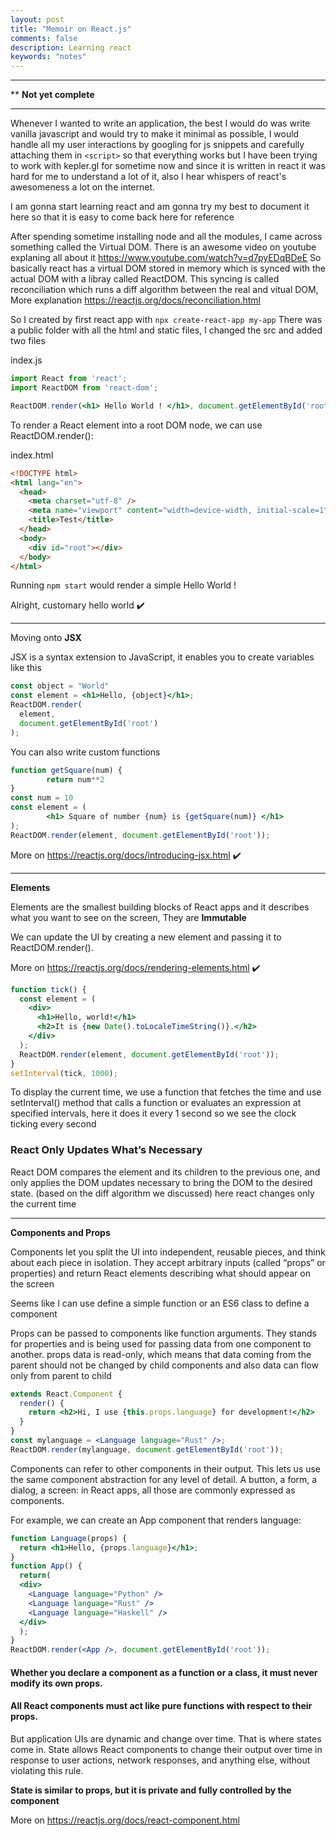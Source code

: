 ```yaml
---
layout: post
title: "Memoir on React.js"
comments: false
description: Learning react
keywords: "notes"
---
```


---
** **Not yet complete**

---

Whenever I wanted to write an application, the best I would do was write vanilla javascript and would try to make it minimal as possible, I would handle all my user interactions by googling for js snippets and carefully attaching them in `<script>` so that
everything works but I have been trying to work with kepler.gl for sometime now and since it is written in react it was hard for me to understand a lot of it, also I hear whispers of react's awesomeness a lot on the internet.

I am gonna start learning react and am gonna try my best to document it here so that it is easy to come back here for reference 

After spending sometime installing node and all the modules, I came across something called the Virtual DOM. There is an awesome video on youtube explaning all about it <https://www.youtube.com/watch?v=d7pyEDqBDeE> So basically react has a virtual DOM stored in memory which is synced with the actual DOM with a libray called ReactDOM. This syncing is called reconciliation which runs a diff algorithm between the real and vitual DOM, More explanation <https://reactjs.org/docs/reconciliation.html>

So I created by first react app with `npx create-react-app my-app` There was a public folder with all the html and static files, I changed the src and added two files 

index.js 

```jsx
import React from 'react';
import ReactDOM from 'react-dom';

ReactDOM.render(<h1> Hello World ! </h1>, document.getElementById('root'));
```

To render a React element into a root DOM node, we can use ReactDOM.render():

index.html

```html
<!DOCTYPE html>
<html lang="en">
  <head>
    <meta charset="utf-8" />
    <meta name="viewport" content="width=device-width, initial-scale=1" />
    <title>Test</title>
  </head>
  <body>
    <div id="root"></div>
  </body>
</html>
```

Running `npm start` would render a simple Hello World !

Alright, customary hello world ✔️

---

Moving onto **JSX** 

JSX is a syntax extension to JavaScript, it enables you to create variables like this 

```jsx
const object = "World"
const element = <h1>Hello, {object}</h1>;
ReactDOM.render(
  element,
  document.getElementById('root')
);
```

You can also write custom functions

```jsx
function getSquare(num) {
        return num**2
}
const num = 10
const element = (
        <h1> Square of number {num} is {getSquare(num)} </h1>
);
ReactDOM.render(element, document.getElementById('root'));
```

More on <https://reactjs.org/docs/introducing-jsx.html> ✔️

---

**Elements** 

Elements are the smallest building blocks of React apps and it describes what you want to see on the screen, They are **Immutable**

We can update the UI by creating a new element and passing it to ReactDOM.render().

More on <https://reactjs.org/docs/rendering-elements.html> ✔️

```jsx
function tick() {
  const element = (
    <div>
      <h1>Hello, world!</h1>
      <h2>It is {new Date().toLocaleTimeString()}.</h2>
    </div>
  );
  ReactDOM.render(element, document.getElementById('root'));
}
setInterval(tick, 1000);
```

To display the current time, we use a function that fetches the time and use setInterval() method that calls a function or evaluates an expression at specified intervals, here it does it every 1 second so we see the clock ticking every second

### React Only Updates What’s Necessary

React DOM compares the element and its children to the previous one, and only applies the DOM updates necessary to bring the DOM to the desired state. (based on the diff algorithm we discussed) here react changes only the current time

---

**Components and Props** 

Components let you split the UI into independent, reusable pieces, and think about each piece in isolation. They accept arbitrary inputs (called “props” or properties) and return React elements describing what should appear on the screen

Seems like I can use define a simple function or an ES6 class to define a component

Props can be passed to components like function arguments. They stands for properties and is being used for passing data from one component to another. props data is read-only, which means that data coming from the parent should not be changed by child components and also data can flow only from parent to child

```jsx
extends React.Component {
  render() {
    return <h2>Hi, I use {this.props.language} for development!</h2>
  }
}
const mylanguage = <Language language="Rust" />;
ReactDOM.render(mylanguage, document.getElementById('root'));
```

Components can refer to other components in their output. This lets us use the same component abstraction for any level of detail. A button, a form, a dialog, a screen: in React apps, all those are commonly expressed as components.

For example, we can create an App component that renders language:


```jsx
function Language(props) {
  return <h1>Hello, {props.language}</h1>;
}
function App() {
  return(
  <div>
    <Language language="Python" />
    <Language language="Rust" />
    <Language language="Haskell" />
  </div>
  );
}
ReactDOM.render(<App />, document.getElementById('root'));
```

#### Whether you declare a component as a function or a class, it must never modify its own props.

#### All React components must act like pure functions with respect to their props.

But application UIs are dynamic and change over time. That is where states come in. State allows React components to change their output over time in response to user actions, network responses, and anything else, without violating this rule.

**State is similar to props, but it is private and fully controlled by the component**


More on <https://reactjs.org/docs/react-component.html>